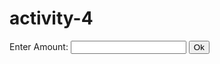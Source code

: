 # activity-4
<!DOCTYPE html>
<html>
<head>
	<title>Hanzel</title>
</head>
<body>
	<label>Enter Amount:</label>
	<input type="text" id="sum">
	<input type="button" value="Ok" onclick="quantity()">
	<h3 id="response"></h3>
	<script type="text/javascript">
		function quantity()
		{
			var x=Number(document.getElementById('sum').value);
			if (isNaN(x)==false)
			{
				if (x %100==0)
				{
					document.getElementById('response').innerHTML="Amount is accepted"
				}
				else
				{
					document.getElementById('response').innerHTML="Amount is not accepted"
				}
			}
			else
			{
				alert("Invalid!")
			}
		}
	</script>
</body>
</html>
